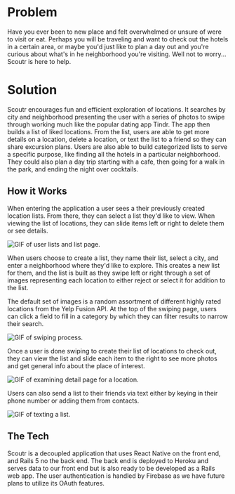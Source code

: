 # Problem
Have you ever been to new place and felt overwhelmed or unsure of were to visit or eat.   Perhaps you will be traveling and want to check out the hotels in a certain area, or maybe you'd just like to plan a day out and you're curious about what's in he neighborhood you're visiting.  Well not to worry... Scoutr is here to help.
# Solution
Scoutr encourages fun and efficient exploration of locations. It searches by city and neighborhood presenting the user with a series of photos to swipe through working much like the popular dating app Tindr. The app then builds a list of liked locations.  From the list, users are able to get more details on a location, delete a location, or text the list to a friend so they can share excursion plans.  Users are also able to build categorized lists to serve a specific purpose, like  finding all the hotels in a particular neighborhood. They could also plan a day trip starting with a cafe, then going for a walk in the park, and ending the night over cocktails.

## How it Works

When entering the application a user sees a their previously created location lists.  From there, they can select a list they'd like to view. When viewing the list of locations, they can slide items left or right to delete them or see details.

![GIF of user lists and list page.](https://media.giphy.com/media/LaawXYtsqg9ZS/giphy.gif)      

When users choose to create a list, they name their list, select a city, and enter a neighborhood where they'd like to explore.  This creates a new list for them, and the list is built as they swipe left or right through a set of images representing each location to either reject or select it for addition to the list.

The default set of images is a random assortment of different highly rated locations from the Yelp Fusion API.  At the top of the swiping page, users can click a field to fill in a category by which they can filter results to narrow their search.

![GIF of swiping process.](https://media.giphy.com/media/TqtjC6ia8Mp5C/giphy.gif)                

Once a user is done swiping to create their list of locations to check out, they can view the list and slide each item to the right to see more photos and get general info about the place of interest.

![GIF of examining detail page for a location.](https://media.giphy.com/media/K676XmQo4DcUU/giphy.gif)

Users can also send a list to their friends via text either by keying in their phone number or adding them from contacts.

![GIF of texting a list.](https://media.giphy.com/media/12SKPzfP5SJjO/giphy.gif)

## The Tech

Scoutr is a decoupled application that uses React Native on the front end, and Rails 5 no the back end.  The back end is deployed to Heroku and serves data to our front end but is also ready to be developed as a Rails web app.  The user authentication is handled by Firebase as we have future plans to utilize its OAuth features.
